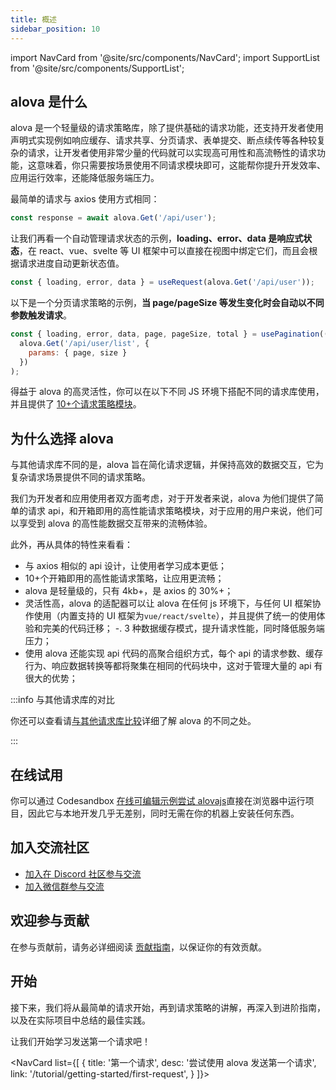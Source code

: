 ```yaml
---
title: 概述
sidebar_position: 10
---
```


import NavCard from '@site/src/components/NavCard';
import SupportList from '@site/src/components/SupportList';

## alova 是什么

alova 是一个轻量级的请求策略库，除了提供基础的请求功能，还支持开发者使用声明式实现例如响应缓存、请求共享、分页请求、表单提交、断点续传等各种较复杂的请求，让开发者使用非常少量的代码就可以实现高可用性和高流畅性的请求功能，这意味着，你只需要按场景使用不同请求模块即可，这能帮你提升开发效率、应用运行效率，还能降低服务端压力。

最简单的请求与 axios 使用方式相同：

```javascript
const response = await alova.Get('/api/user');
```

让我们再看一个自动管理请求状态的示例，**loading、error、data 是响应式状态**，在 react、vue、svelte 等 UI 框架中可以直接在视图中绑定它们，而且会根据请求进度自动更新状态值。

```javascript
const { loading, error, data } = useRequest(alova.Get('/api/user'));
```

以下是一个分页请求策略的示例，**当 page/pageSize 等发生变化时会自动以不同参数触发请求**。

```javascript
const { loading, error, data, page, pageSize, total } = usePagination((page, size) =>
  alova.Get('/api/user/list', {
    params: { page, size }
  })
);
```

得益于 alova 的高灵活性，你可以在以下不同 JS 环境下搭配不同的请求库使用，并且提供了 [10+个请求策略模块](/category/strategy)。

<SupportList showStatus></SupportList>

## 为什么选择 alova

与其他请求库不同的是，alova 旨在简化请求逻辑，并保持高效的数据交互，它为复杂请求场景提供不同的请求策略。

我们为开发者和应用使用者双方面考虑，对于开发者来说，alova 为他们提供了简单的请求 api，和开箱即用的高性能请求策略模块，对于应用的用户来说，他们可以享受到 alova 的高性能数据交互带来的流畅体验。

此外，再从具体的特性来看看：

- 与 axios 相似的 api 设计，让使用者学习成本更低；
- 10+个开箱即用的高性能请求策略，让应用更流畅；
- alova 是轻量级的，只有 4kb+，是 axios 的 30%+；
- 灵活性高，alova 的适配器可以让 alova 在任何 js 环境下，与任何 UI 框架协作使用（内置支持的 UI 框架为`vue/react/svelte`），并且提供了统一的使用体验和完美的代码迁移；
  -. 3 种数据缓存模式，提升请求性能，同时降低服务端压力；
- 使用 alova 还能实现 api 代码的高聚合组织方式，每个 api 的请求参数、缓存行为、响应数据转换等都将聚集在相同的代码块中，这对于管理大量的 api 有很大的优势；

:::info 与其他请求库的对比

你还可以查看请[与其他请求库比较](/tutorial/others/comparison)详细了解 alova 的不同之处。

:::

## 在线试用

你可以通过 Codesandbox [在线可编辑示例尝试 alovajs](/category/examples)直接在浏览器中运行项目，因此它与本地开发几乎无差别，同时无需在你的机器上安装任何东西。

## 加入交流社区

- [加入在 Discord 社区参与交流](https://discord.gg/S47QGJgkVb)
- [加入微信群参与交流](/img/wechat_qrcode.jpg)

## 欢迎参与贡献

在参与贡献前，请务必详细阅读 [贡献指南](/contributing/overview)，以保证你的有效贡献。

## 开始

接下来，我们将从最简单的请求开始，再到请求策略的讲解，再深入到进阶指南，以及在实际项目中总结的最佳实践。

让我们开始学习发送第一个请求吧！

<NavCard list={[
{
title: '第一个请求',
desc: '尝试使用 alova 发送第一个请求',
link: '/tutorial/getting-started/first-request',
}
]}></NavCard>
